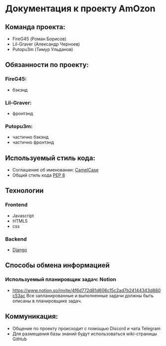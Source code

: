 # Документация к проекту AmOzon
## Команда проекта:
* FireG45 (Роман Борисов)
* Lil-Graver (Александр Черноев)
* Putopu3m (Тимур Ульданов)
## Обязанности по проекту:
### FireG45:
* бэкэнд
### Lil-Graver:
* фронтэнд
### Putopu3m:
* частично бэкэнд
* частично фронтэнд

## Используемый стиль кода: 
* Соглашение об именовании: [CamelCase](https://ru.wikipedia.org/wiki/CamelCase)
* Общий стиль кода [PEP 8](https://peps.python.org/pep-0008/)

## Технологии
### Frontend  
- Javasсript 
- HTML5 
- css

### Backend 
- [Django](https://www.djangoproject.com/)

## Способы обмена информацией 
### Используемый планировщик задач: Notion
* https://www.notion.so/invite/4f6d772d81d606c15c2ad7b24144343d880c53ac 
Все запланированные и выполненные задачи должны быть описаны в планировщике задач.

## Коммуникация: 
* Общение по проекту происходит с помощью Discord и чата Telegram
* Для размещения базы знаний будут использоваться wiki-страницы GitHub

